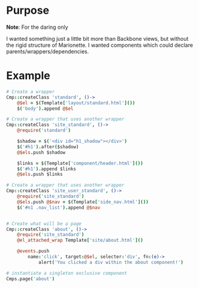 # Purpose
**Note**: For the daring only

I wanted something just a little bit more than Backbone views, but without the rigid structure of Marionette.  I wanted components which could declare parents/wrappers/dependencies.  



# Example
```coffee
# Create a wrapper
Cmp::createClass 'standard', ()->
	@$el = $(Template['layout/standard.html']())
	$('body').append @$el

# Create a wrapper that uses another wrapper
Cmp::createClass 'site_standard', ()->
	@require('standard')

	$shadow = $('<div id="h1_shadow"></div>')
	$('#h1').after($shadow)
	@$els.push $shadow

	$links = $(Template['component/header.html']())
	$('#h1').append $links
	@$els.push $links

# Create a wrapper that uses another wrapper
Cmp::createClass 'site_user_standard', ()->
	@require('site_standard')
	@$els.push @$nav = $(Template['side_nav.html']())
	$('#n1 .nav_list').append @$nav


# Create what will be a page
Cmp::createClass 'about', ()->
	@require('site_standard')
	@el_attached_wrap Template['site/about.html']()

	@events.push
		name:'click', target:@$el, selecter:'div', fn:(e)->
			alert('You clicked a div within the about component!')

# instantiate a singleton exclusive component
Cmps.page('about')
```